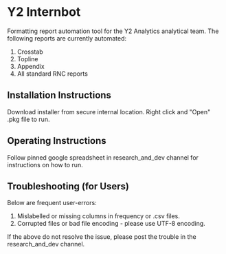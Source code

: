 # Y2 Internbot

Formatting report automation tool for the Y2 Analytics analytical team. The following reports are currently automated:

1. Crosstab
2. Topline
3. Appendix
4. All standard RNC reports

## Installation Instructions

Download installer from secure internal location. Right click and "Open" .pkg file to run.

## Operating Instructions

Follow pinned google spreadsheet in research_and_dev channel for instructions on how to run.

## Troubleshooting (for Users)

Below are frequent user-errors:

1. Mislabelled or missing columns in frequency or .csv files. 
2. Corrupted files or bad file encoding - please use UTF-8 encoding.

If the above do not resolve the issue, please post the trouble in the research_and_dev channel.
